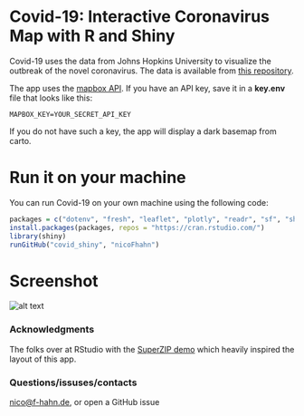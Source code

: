 # Covid-19: Interactive Coronavirus Map with R and Shiny
Covid-19 uses the data from Johns Hopkins University to visualize the outbreak of the novel coronavirus. The data is available from [this repository](https://github.com/CSSEGISandData/COVID-19/tree/master/csse_covid_19_data).

The app uses the [mapbox API](https://docs.mapbox.com/api/). If you have an API key, save it in a **key.env** file that looks like this:
```{bash}
MAPBOX_KEY=YOUR_SECRET_API_KEY
```
If you do not have such a key, the app will display a dark basemap from carto.
# Run it on your machine
You can run Covid-19 on your own machine using the following code:
```R
packages = c("dotenv", "fresh", "leaflet", "plotly", "readr", "sf", "shiny", "stringr")
install.packages(packages, repos = "https://cran.rstudio.com/")
library(shiny)
runGitHub("covid_shiny", "nicoFhahn")
```
# Screenshot
![alt text](https://i.imgur.com/LXsXsbY.png "Logo Title Text 1")

### Acknowledgments
The folks over at RStudio with the [SuperZIP demo](https://github.com/rstudio/shiny-examples/tree/master/063-superzip-example) which heavily inspired the layout of this app.

### Questions/issuses/contacts
nico@f-hahn.de, or open a GitHub issue
